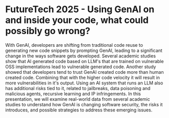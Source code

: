 # FutureTech 2025 - Using GenAI on and inside your code, what could possibly go wrong? 

With GenAI, developers are shifting from traditional code reuse to generating new code snippets by prompting GenAI, leading to a significant change in the ways software gets developed.
Several academic studies show that AI generated code based on LLM's that are trained on vulnerable OSS implementations lead to vulnerable generated code. Another study showed that developers tend to trust GenAI created code more than human created code. Combining that with the higher code velocity it will result in more vulnerabilities in it's output.
Using an AI system that runs an LLM also has additional risks tied to it, related to jailbreaks, data poisoning and malicious agents, recursive learning and IP infringements.
In this presentation, we will examine real-world data from several academic studies to understand how GenAI is changing software security, the risks it introduces, and possible strategies to address these emerging issues.
